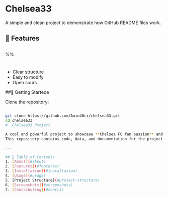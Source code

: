 # Chelsea33


A simple and clean project to demonstrate how GitHub README files work.

## 🔧 Features
##
%%
#
- Clear structure
- Easy to modify
- Open sours

 ##🚀 Getting Startede

Clone the repository:
##

```bash
git clone https://github.com/Amin40ci/chelsea33.git
cd chelsea33
#  Chelsea33 Project

A cool and powerful project to showcase **Chelsea FC fan passion** and coding skills.  
This repository contains code, data, and documentation for the project.

---

## 📜 Table of Contents
1. [About](#about)
2. [Features](#features)
3. [Installation](#installation)
4. [Usage](#usage)
5. [Project Structure](#project-structure)
6. [Screenshots](#screenshots)
7. [Contributing](#contri)

